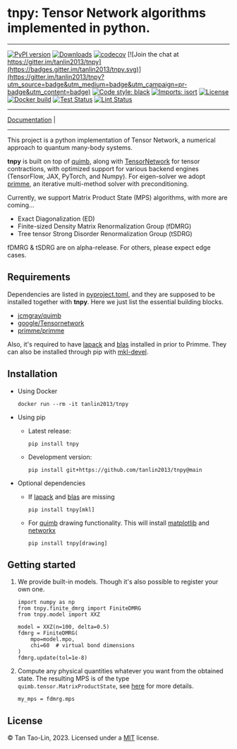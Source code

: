 # tnpy: Tensor Network algorithms implemented in python.

_________________

[![PyPI version](https://badge.fury.io/py/tnpy.svg)](http://badge.fury.io/py/tnpy)
[![Downloads](https://pepy.tech/badge/tnpy)](https://pepy.tech/project/tnpy)
[![codecov](https://codecov.io/gh/tanlin2013/tnpy/branch/main/graph/badge.svg)](https://codecov.io/gh/tanlin2013/tnpy)
[![Join the chat at https://gitter.im/tanlin2013/tnpy](https://badges.gitter.im/tanlin2013/tnpy.svg)](https://gitter.im/tanlin2013/tnpy?utm_source=badge&utm_medium=badge&utm_campaign=pr-badge&utm_content=badge)
[![Code style: black](https://img.shields.io/badge/code%20style-black-000000.svg)](https://github.com/psf/black)
[![Imports: isort](https://img.shields.io/badge/%20imports-isort-%231674b1?style=flat&labelColor=ef8336)](https://timothycrosley.github.io/isort/)
[![License](https://img.shields.io/github/license/mashape/apistatus.svg)](https://pypi.python.org/pypi/tnpy/)
[![Docker build](https://github.com/tanlin2013/tnpy/actions/workflows/build.yml/badge.svg)](https://github.com/tanlin2013/tnpy/actions/workflows/build.yml)
[![Test Status](https://github.com/tanlin2013/tnpy/actions/workflows/test.yml/badge.svg)](https://github.com/tanlin2013/tnpy/actions/workflows/test.yml)
[![Lint Status](https://github.com/tanlin2013/tnpy/actions/workflows/lint.yml/badge.svg)](https://github.com/tanlin2013/tnpy/actions/workflows/lint.yml)
_________________

[Documentation](https://tanlin2013.github.io/tnpy/) |
_________________

This project is a python implementation of Tensor Network,
a numerical approach to quantum many-body systems.

**tnpy** is built on top of [quimb](https://github.com/jcmgray/quimb),
along with [TensorNetwork](https://github.com/google/TensorNetwork)
for tensor contractions, with optimized support for various backend engines
(TensorFlow, JAX, PyTorch, and Numpy).
For eigen-solver we adopt [primme](https://github.com/primme/primme),
an iterative multi-method solver with preconditioning.

Currently, we support Matrix Product State (MPS) algorithms,
with more are coming...

* Exact Diagonalization (ED)
* Finite-sized Density Matrix Renormalization Group (fDMRG)
* Tree tensor Strong Disorder Renormalization Group (tSDRG)

fDMRG & tSDRG are on alpha-release.
For others, please expect edge cases.

Requirements
------------
Dependencies are listed in
[pyproject.toml](https://github.com/tanlin2013/tnpy/blob/main/pyproject.toml),
and they are supposed to be installed together with **tnpy**.
Here we just list the essential building blocks.

* [jcmgray/quimb](https://github.com/jcmgray/quimb)
* [google/Tensornetwork](https://github.com/google/TensorNetwork)
* [primme/primme](https://github.com/primme/primme)

Also, it's required to have [lapack](http://www.netlib.org/lapack/)
and [blas](http://www.netlib.org/blas/) installed in prior to Primme.
They can also be installed through pip
with [mkl-devel](https://pypi.org/project/mkl-devel/).

Installation
------------

* Using Docker

  ```
  docker run --rm -it tanlin2013/tnpy
  ```
* Using pip
    * Latest release:
      ```
      pip install tnpy
      ```
    * Development version:
      ```
      pip install git+https://github.com/tanlin2013/tnpy@main
      ```
* Optional dependencies
    * If [lapack](http://www.netlib.org/lapack/) and
      [blas](http://www.netlib.org/blas/) are missing
      ```
      pip install tnpy[mkl]
      ```
    * For [quimb](https://github.com/jcmgray/quimb) drawing functionality.
      This will install [matplotlib](https://matplotlib.org/)
      and [networkx](https://networkx.org/)
      ```
      pip install tnpy[drawing]
      ```

Getting started
---------------

1. We provide built-in models. Though it's also possible to register your own one.

   ```
   import numpy as np
   from tnpy.finite_dmrg import FiniteDMRG
   from tnpy.model import XXZ

   model = XXZ(n=100, delta=0.5)
   fdmrg = FiniteDMRG(
       mpo=model.mpo,
       chi=60  # virtual bond dimensions
   )
   fdmrg.update(tol=1e-8)
   ```

2. Compute any physical quantities whatever you want from the obtained state.
   The resulting MPS is of the type `quimb.tensor.MatrixProductState`,
   see [here](https://tanlin2013.github.io/tnpy/matrix_product_state.html)
   for more details.

   ```
   my_mps = fdmrg.mps
   ```

License
-------
© Tan Tao-Lin, 2023. Licensed under a [MIT](https://github.com/tanlin2013/tnpy/master/LICENSE)
license.
